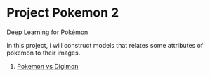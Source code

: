 # Project Pokemon 2
Deep Learning for Pokémon

In this project, i will construct models that relates some attributes of pokemon to their images.

1) [Pokemon vs Digimon](https://github.com/enesdilber/Project_Pokemon2/blob/master/poke_digi.ipynb)
